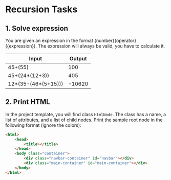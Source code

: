 # Recursion Tasks

## 1. Solve expression

You are given an expression in the format {number}{operator}({expression}).
The expression will always be valid, you have to calculate it.

|  Input | Output |
|---|---|
| 45+(55) | 100 | 
| 45+(24*(12+3)) | 405 |  
| 12*(35-(46*(5+15))) | -10620 | 

## 2. Print HTML

In the project template, you will find class `HtmlNode`. The class has a name, a list of attributes, and a list of child nodes. Print the sample root node in the following format (ignore the colors):

```html
<html>
    <head>
        <title></title>
    </head>
    <body class="container">
        <div class="navbar-container" id="navbar"></div>
        <div class="main-container" id="main-container"></div>
    </body>
</html>
```